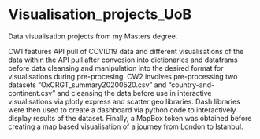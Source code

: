 # Visualisation_projects_UoB
Data visualisation projects from my Masters degree.

CW1 features API pull of COVID19 data and different visualisations of the data within the API pull after convesion into dictionaries and dataframs before data cleansing and manipulation into the desired format for visualisations during pre-procesing.
CW2 involves pre-processing two datasets “OxCRGT_summary20200520.csv” and “country-and-continent.csv” and cleansing the data before use in interactive visualisations via plotly express and scatter geo libraries. Dash libraries were then used to create a dashboard via python code to interactively display results of the dataset. Finally, a MapBox token was obtained before creating a map based visualisation of a journey from London to Istanbul.
